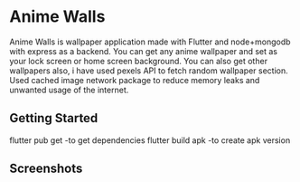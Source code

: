 # Anime Walls

Anime Walls is wallpaper application made with Flutter and node+mongodb with express as a backend. You can get any anime wallpaper and set as your lock screen or home screen background. You can also get other wallpapers also, i have used pexels API to fetch random wallpaper section.
Used cached image network package to reduce memory leaks and unwanted usage of the internet.

## Getting Started

flutter pub get -to get dependencies 
flutter build apk -to create apk version

## Screenshots
